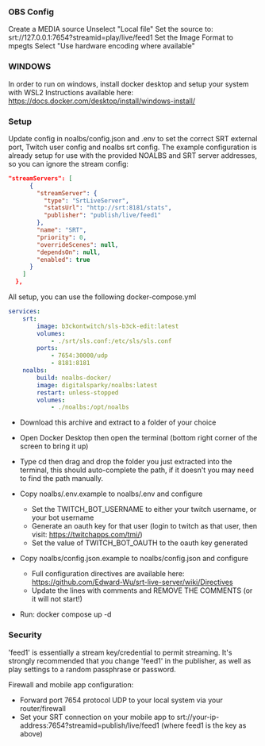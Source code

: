 ### OBS Config

Create a MEDIA source
Unselect "Local file"
Set the source to: srt://127.0.0.1:7654?streamid=play/live/feed1
Set the Image Format to mpegts
Select "Use hardware encoding where available"

### WINDOWS
In order to run on windows, install docker desktop and setup your system with WSL2
Instructions available here: https://docs.docker.com/desktop/install/windows-install/

### Setup

Update config in noalbs/config.json and .env to set the correct SRT external port, Twitch user config and noalbs srt config.
The example configuration is already setup for use with the provided NOALBS and SRT server addresses, so you can ignore the stream config:

```json
"streamServers": [
      {
        "streamServer": {
          "type": "SrtLiveServer",
          "statsUrl": "http://srt:8181/stats",
          "publisher": "publish/live/feed1"
        },
        "name": "SRT",
        "priority": 0,
        "overrideScenes": null,
        "dependsOn": null,
        "enabled": true
      }
    ]
  },
```

All setup, you can use the following docker-compose.yml

```yaml
services:
    srt:
        image: b3ckontwitch/sls-b3ck-edit:latest
        volumes:
            - ./srt/sls.conf:/etc/sls/sls.conf
        ports:
            - 7654:30000/udp
            - 8181:8181
    noalbs:
        build: noalbs-docker/
        image: digitalsparky/noalbs:latest
        restart: unless-stopped
        volumes:
            - ./noalbs:/opt/noalbs
```

- Download this archive and extract to a folder of your choice
- Open Docker Desktop then open the terminal (bottom right corner of the screen to bring it up)
- Type cd then drag and drop the folder you just extracted into the terminal, this should auto-complete the path, if it doesn't you may need to find the path manually.
- Copy noalbs/.env.example to noalbs/.env and configure
  - Set the TWITCH_BOT_USERNAME to either your twitch username, or your bot username
  - Generate an oauth key for that user (login to twitch as that user, then visit:  https://twitchapps.com/tmi/)
  - Set the value of TWITCH_BOT_OAUTH to the oauth key generated
- Copy noalbs/config.json.example to noalbs/config.json and configure
  - Full configuration directives are available here: https://github.com/Edward-Wu/srt-live-server/wiki/Directives
  - Update the lines with comments and REMOVE THE COMMENTS (or it will not start!)

- Run: docker compose up -d


### Security

'feed1' is essentially a stream key/credential to permit streaming.
It's strongly recommended that you change 'feed1' in the publisher, as well as play settings to a random passphrase or password.

Firewall and mobile app configuration:

- Forward port 7654 protocol UDP to your local system via your router/firewall
- Set your SRT connection on your mobile app to srt://your-ip-address:7654?streamid=publish/live/feed1 (where feed1 is the key as above)
